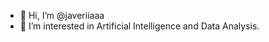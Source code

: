 - 👋 Hi, I’m @javeriiaaa
- 👀 I’m interested in Artificial Intelligence and Data Analysis.

<!---
javeriiaaa/javeriiaaa is a ✨ special ✨ repository because its `README.md` (this file) appears on your GitHub profile.
You can click the Preview link to take a look at your changes.
--->
